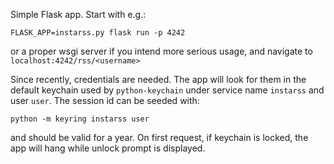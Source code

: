 Simple Flask app. Start with e.g.:
```
FLASK_APP=instarss.py flask run -p 4242
```
or a proper wsgi server if you intend more serious usage, and navigate to `localhost:4242/rss/<username>`

Since recently, credentials are needed. The app will look for them in the default keychain used by `python-keychain` under service name `instarss` and user `user`. The session id can be seeded with:
```
python -m keyring instarss user
```
and should be valid for a year.
On first request, if keychain is locked, the app will hang while unlock prompt is displayed.